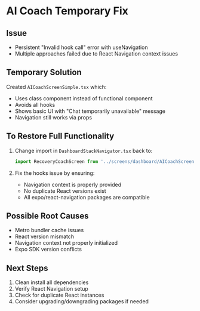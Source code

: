 # AI Coach Temporary Fix

## Issue
- Persistent "Invalid hook call" error with useNavigation
- Multiple approaches failed due to React Navigation context issues

## Temporary Solution
Created `AICoachScreenSimple.tsx` which:
- Uses class component instead of functional component
- Avoids all hooks
- Shows basic UI with "Chat temporarily unavailable" message
- Navigation still works via props

## To Restore Full Functionality
1. Change import in `DashboardStackNavigator.tsx` back to:
   ```typescript
   import RecoveryCoachScreen from '../screens/dashboard/AICoachScreen';
   ```

2. Fix the hooks issue by ensuring:
   - Navigation context is properly provided
   - No duplicate React versions exist
   - All expo/react-navigation packages are compatible

## Possible Root Causes
- Metro bundler cache issues
- React version mismatch
- Navigation context not properly initialized
- Expo SDK version conflicts

## Next Steps
1. Clean install all dependencies
2. Verify React Navigation setup
3. Check for duplicate React instances
4. Consider upgrading/downgrading packages if needed 